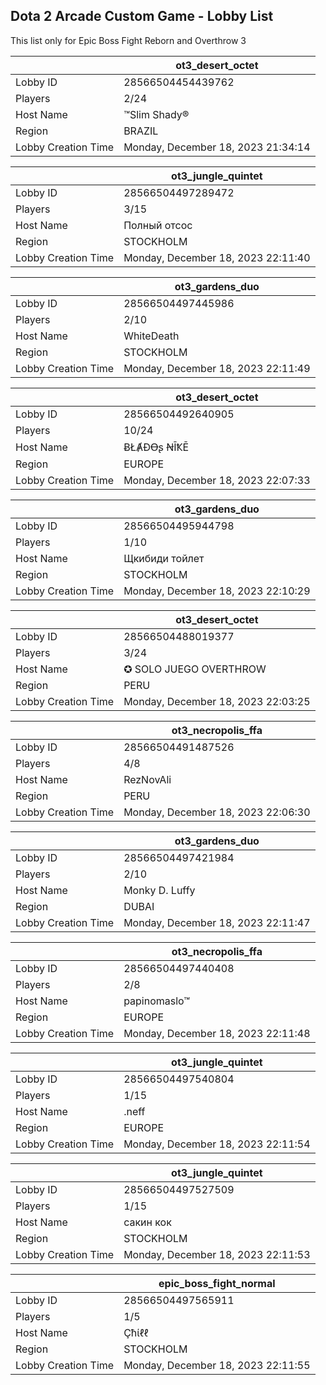## Dota 2 Arcade Custom Game - Lobby List

This list only for Epic Boss Fight Reborn and Overthrow 3

|  | ot3_desert_octet |
| ------ | ------ |
| Lobby ID | 28566504454439762 |
| Players | 2/24 |
| Host Name | ™Slim Shady® |
| Region | BRAZIL |
| Lobby Creation Time | Monday, December 18, 2023 21:34:14 |


|  | ot3_jungle_quintet |
| ------ | ------ |
| Lobby ID | 28566504497289472 |
| Players | 3/15 |
| Host Name | Полный отсос |
| Region | STOCKHOLM |
| Lobby Creation Time | Monday, December 18, 2023 22:11:40 |


|  | ot3_gardens_duo |
| ------ | ------ |
| Lobby ID | 28566504497445986 |
| Players | 2/10 |
| Host Name | WhiteDeath |
| Region | STOCKHOLM |
| Lobby Creation Time | Monday, December 18, 2023 22:11:49 |


|  | ot3_desert_octet |
| ------ | ------ |
| Lobby ID | 28566504492640905 |
| Players | 10/24 |
| Host Name | ɃŁȺĐꝊʂ ꞤĪҞĒ |
| Region | EUROPE |
| Lobby Creation Time | Monday, December 18, 2023 22:07:33 |


|  | ot3_gardens_duo |
| ------ | ------ |
| Lobby ID | 28566504495944798 |
| Players | 1/10 |
| Host Name | Щкибиди тойлет |
| Region | STOCKHOLM |
| Lobby Creation Time | Monday, December 18, 2023 22:10:29 |


|  | ot3_desert_octet |
| ------ | ------ |
| Lobby ID | 28566504488019377 |
| Players | 3/24 |
| Host Name | ✪ SOLO JUEGO OVERTHROW |
| Region | PERU |
| Lobby Creation Time | Monday, December 18, 2023 22:03:25 |


|  | ot3_necropolis_ffa |
| ------ | ------ |
| Lobby ID | 28566504491487526 |
| Players | 4/8 |
| Host Name | RezNovAli |
| Region | PERU |
| Lobby Creation Time | Monday, December 18, 2023 22:06:30 |


|  | ot3_gardens_duo |
| ------ | ------ |
| Lobby ID | 28566504497421984 |
| Players | 2/10 |
| Host Name | Monky D. Luffy |
| Region | DUBAI |
| Lobby Creation Time | Monday, December 18, 2023 22:11:47 |


|  | ot3_necropolis_ffa |
| ------ | ------ |
| Lobby ID | 28566504497440408 |
| Players | 2/8 |
| Host Name | papinomaslo™ |
| Region | EUROPE |
| Lobby Creation Time | Monday, December 18, 2023 22:11:48 |


|  | ot3_jungle_quintet |
| ------ | ------ |
| Lobby ID | 28566504497540804 |
| Players | 1/15 |
| Host Name | .neff |
| Region | EUROPE |
| Lobby Creation Time | Monday, December 18, 2023 22:11:54 |


|  | ot3_jungle_quintet |
| ------ | ------ |
| Lobby ID | 28566504497527509 |
| Players | 1/15 |
| Host Name | сакин кок |
| Region | STOCKHOLM |
| Lobby Creation Time | Monday, December 18, 2023 22:11:53 |


|  | epic_boss_fight_normal |
| ------ | ------ |
| Lobby ID | 28566504497565911 |
| Players | 1/5 |
| Host Name | Çħίℓℓ |
| Region | STOCKHOLM |
| Lobby Creation Time | Monday, December 18, 2023 22:11:55 |


